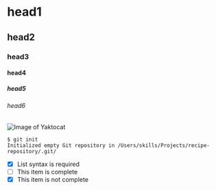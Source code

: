# head1
## head2
### head3
#### head4
##### head5
###### head6



![Image of Yaktocat](https://octodex.github.com/images/yaktocat.png)


```
$ git init
Initialized empty Git repository in /Users/skills/Projects/recipe-repository/.git/
```



- [x] List syntax is required
- [ ] This item is complete
- [x] This item is not complete
